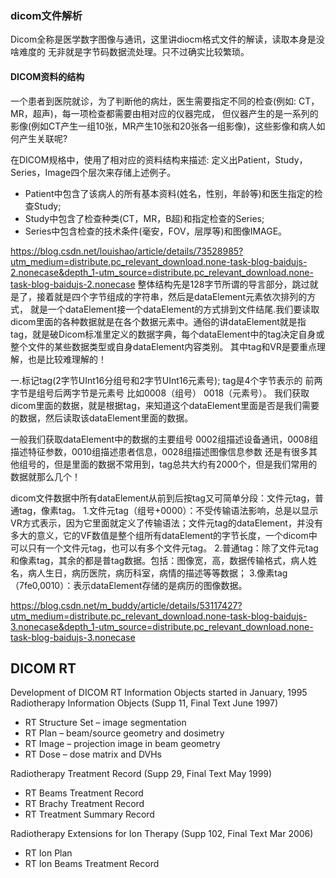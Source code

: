 ### dicom文件解析
Dicom全称是医学数字图像与通讯，这里讲diocm格式文件的解读，读取本身是没啥难度的 无非就是字节码数据流处理。只不过确实比较繁琐。

#### DICOM资料的结构
   一个患者到医院就诊，为了判断他的病灶，医生需要指定不同的检查(例如: CT，MR，超声)，每一项检查都需要由相对应的仪器完成，
   但仪器产生的是一系列的影像(例如CT产生一组10张，MR产生10张和20张各一组影像)，这些影像和病人如何产生关联呢?

 在DICOM规格中，使用了相对应的资料结构来描述: 定义出Patient，Study，Series，Image四个层次来存储上述例子。
  *  Patient中包含了该病人的所有基本资料(姓名，性别，年龄等)和医生指定的检查Study;
  *  Study中包含了检查种类(CT，MR，B超)和指定检查的Series;
  *  Series中包含检查的技术条件(毫安，FOV，层厚等)和图像IMAGE。

https://blog.csdn.net/louishao/article/details/73528985?utm_medium=distribute.pc_relevant_download.none-task-blog-baidujs-2.nonecase&depth_1-utm_source=distribute.pc_relevant_download.none-task-blog-baidujs-2.nonecase
整体结构先是128字节所谓的导言部分，跳过就是了，接着就是四个字节组成的字符串，然后是dataElement元素依次排列的方式， 就是一个dataElement接一个dataElement的方式排到文件结尾.我们要读取dicom里面的各种数据就是在各个数据元素中。通俗的讲dataElement就是指tag，就是破Dicom标准里定义的数据字典，每个dataElement中的tag决定自身或整个文件的某些数据类型或自身dataElement内容类别。
其中tag和VR是要重点理解，也是比较难理解的！

一.标记tag(2字节UInt16分组号和2字节UInt16元素号);
tag是4个字节表示的 前两字节是组号后两字节是元素号 比如0008（组号） 0018（元素号）。
我们获取dicom里面的数据，就是根据tag，来知道这个dataElement里面是否是我们需要的数据，然后读取该dataElement里面的数据。

一般我们获取dataElement中的数据的主要组号
0002组描述设备通讯，0008组描述特征参数，0010组描述患者信息，0028组描述图像信息参数
还是有很多其他组号的，但是里面的数据不常用到，tag总共大约有2000个，但是我们常用的数据就那么几个！

dicom文件数据中所有dataElement从前到后按tag又可简单分段：文件元tag，普通tag，像素tag。
1.文件元tag（组号+0000）：不受传输语法影响，总是以显示VR方式表示，因为它里面就定义了传输语法；文件元tag的dataElement，并没有多大的意义，它的VF数值是整个组所有dataElement的字节长度，一个dicom中可以只有一个文件元tag，也可以有多个文件元tag。
2.普通tag：除了文件元tag和像素tag，其余的都是普tag数据。包括：图像宽，高，数据传输格式，病人姓名，病人生日，病历医院，病历科室，病情的描述等等数据；
3.像素tag（7fe0,0010）：表示dataElement存储的是病历的图像数据。

https://blog.csdn.net/m_buddy/article/details/53117427?utm_medium=distribute.pc_relevant_download.none-task-blog-baidujs-3.nonecase&depth_1-utm_source=distribute.pc_relevant_download.none-task-blog-baidujs-3.nonecase

## DICOM RT

Development of DICOM RT Information Objects started in January, 1995
Radiotherapy Information Objects (Supp 11, Final Text June 1997)
* RT Structure Set – image segmentation
* RT Plan – beam/source geometry and dosimetry
* RT Image – projection image in beam geometry
* RT Dose – dose matrix and DVHs

Radiotherapy Treatment Record (Supp 29, Final Text May 1999)
* RT Beams Treatment Record
* RT Brachy Treatment Record
* RT Treatment Summary Record

Radiotherapy Extensions for Ion Therapy (Supp 102, Final Text Mar 2006)
- RT Ion Plan 
- RT Ion Beams Treatment Record

